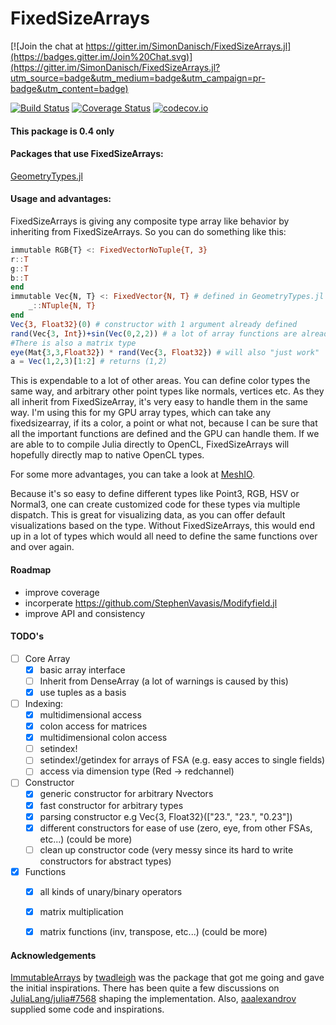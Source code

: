 # FixedSizeArrays

[![Join the chat at https://gitter.im/SimonDanisch/FixedSizeArrays.jl](https://badges.gitter.im/Join%20Chat.svg)](https://gitter.im/SimonDanisch/FixedSizeArrays.jl?utm_source=badge&utm_medium=badge&utm_campaign=pr-badge&utm_content=badge)

[![Build Status](https://travis-ci.org/SimonDanisch/FixedSizeArrays.jl.svg?branch=master)](https://travis-ci.org/SimonDanisch/FixedSizeArrays.jl)
[![Coverage Status](https://coveralls.io/repos/SimonDanisch/FixedSizeArrays.jl/badge.svg?branch=master)](https://coveralls.io/r/SimonDanisch/FixedSizeArrays.jl?branch=master)
[![codecov.io](http://codecov.io/github/SimonDanisch/FixedSizeArrays.jl/coverage.svg?branch=master)](http://codecov.io/github/SimonDanisch/FixedSizeArrays.jl?branch=master)
#### This package is 0.4 only
#### Packages that use FixedSizeArrays:
[GeometryTypes.jl](https://github.com/JuliaGeometry/GeometryTypes.jl)

#### Usage and advantages:
FixedSizeArrays is giving any composite type array like behavior by inheriting from FixedSizeArrays.
So you can do something like this:
```Julia
immutable RGB{T} <: FixedVectorNoTuple{T, 3}
r::T
g::T
b::T
end
immutable Vec{N, T} <: FixedVector{N, T} # defined in GeometryTypes.jl
    _::NTuple{N, T}
end
Vec{3, Float32}(0) # constructor with 1 argument already defined
rand(Vec{3, Int})+sin(Vec(0,2,2)) # a lot of array functions are already defined
#There is also a matrix type
eye(Mat{3,3,Float32}) * rand(Vec{3, Float32}) # will also "just work"
a = Vec(1,2,3)[1:2] # returns (1,2)
```
This is expendable to a lot of other areas.
You can define color types the same way, and arbitrary other point types like normals, vertices etc.
As they all inherit from FixedSizeArray, it's very easy to handle them in the same way.
I'm using this for my GPU array types, which can take any fixedsizearray, if its a color, a point or what not, because I can be sure that all the important functions are defined and the GPU can handle them. 
If we are able to to compile Julia directly to OpenCL, FixedSizeArrays will hopefully directly map to native OpenCL types.

For some more advantages, you can take a look at [MeshIO](https://github.com/JuliaIO/MeshIO.jl).

Because it's so easy to define different types like Point3, RGB, HSV or Normal3, one can create customized code for these types via multiple dispatch. This is great for visualizing data, as you can offer default visualizations based on the type.
Without FixedSizeArrays, this would end up in a lot of types which would all need to define the same functions over and over again.


#### Roadmap
* improve coverage
* incorperate https://github.com/StephenVavasis/Modifyfield.jl
* improve API and consistency

#### TODO's

- [ ] Core Array
	- [x] basic array interface
	- [ ] Inherit from DenseArray (a lot of warnings is caused by this)
	- [x] use tuples as a basis
- [ ] Indexing:
	- [x] multidimensional access
	- [x] colon access for matrices
	- [x] multidimensional colon access
	- [ ] setindex!
	- [ ] setindex!/getindex for arrays of FSA (e.g. easy acces to single fields) 
	- [ ] access via dimension type (Red -> redchannel)
- [ ] Constructor
	- [x] generic constructor for arbitrary Nvectors
	- [x] fast constructor for arbitrary types
	- [x] parsing constructor e.g Vec{3, Float32}(["23.", "23.", "0.23"])
	- [x] different constructors for ease of use (zero, eye, from other FSAs, etc...) (could be more)
	- [ ] clean up constructor code (very messy since its hard to write constructors for abstract types)
- [x] Functions
	- [x] all kinds of unary/binary operators
	- [x] matrix multiplication 
	- [x] matrix functions (inv, transpose, etc...) (could be more)




#### Acknowledgements
[ImmutableArrays](https://github.com/twadleigh/ImmutableArrays.jl) by [twadleigh](https://github.com/twadleigh) was the package that got me going and gave the initial inspirations.
There has been quite a few discussions on [JuliaLang/julia#7568](https://github.com/JuliaLang/julia/pull/7568) shaping the implementation.
Also, [aaalexandrov](https://github.com/aaalexandrov) supplied some code and inspirations.
